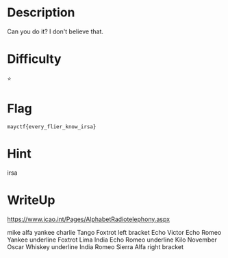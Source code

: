 # Description
Can you do it? I don't believe that.

# Difficulty
⭐

# Flag
`mayctf{every_flier_know_irsa}`

# Hint
irsa

# WriteUp
https://www.icao.int/Pages/AlphabetRadiotelephony.aspx

mike alfa yankee charlie Tango Foxtrot left bracket Echo Victor Echo Romeo Yankee underline Foxtrot Lima India Echo Romeo underline Kilo November Oscar Whiskey underline India Romeo Sierra Alfa right bracket 
